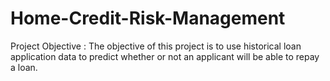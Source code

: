 # Home-Credit-Risk-Management
Project Objective : The objective of this project is to use historical 
loan application data to predict whether or not an applicant will be 
able to repay a loan.
